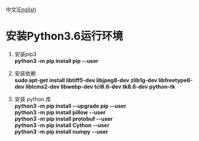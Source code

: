 中文|[English](README_EN.md)

# 安装Python3.6运行环境<a name="ZH-CN_TOPIC_0228768065"></a>

1.  安装pip3    
     **python3 -m pip install pip --user** 
2.  安装依赖    
    **sudo apt-get install libtiff5-dev libjpeg8-dev zlib1g-dev libfreetype6-dev liblcms2-dev libwebp-dev tcl8.6-dev tk8.6-dev python-tk**

3.  安装 python 库  
    **python3 -m pip install --upgrade pip --user**  
    **python3 -m pip install pillow --user**  
    **python3 -m pip install protobuf --user**  
    **python3 -m pip install Cython --user**  
    **python3 -m pip install numpy --user** 